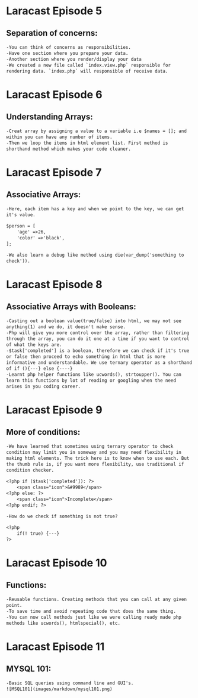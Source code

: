 
# Laracast Episode 5 
## Separation of concerns: 
	-You can think of concerns as responsibilities.
	-Have one section where you prepare your data. 
	-Another section where you render/display your data
    -We created a new file called `index.view.php` responsible for rendering data. `index.php` will responsible of receive data. 

# Laracast Episode 6
## Understanding Arrays:	
	-Creat array by assigning a value to a variable i.e $names = []; and within you can have any number of items. 
	-Then we loop the items in html element list. First method is shorthand method which makes your code cleaner. 

# Laracast Episode 7
## Associative Arrays:	
	-Here, each item has a key and when we point to the key, we can get it's value. 

```
$person = [
	'age' =>26,
	'color' =>'black',
];

```
	-We also learn a debug like method using die(var_dump('something to check')). 

# Laracast Episode 8
## Associative Arrays with Booleans:	
	-Casting out a boolean value(true/false) into html, we may not see anything(1) and we do, it doesn't make sense. 
	-Php will give you more control over the array, rather than filtering through the array, you can do it one at a time if you want to control of what the keys are. 
	-$task['completed'] is a boolean, therefore we can check if it's true or false then proceed to echo something in html that is more informative and understandable. We use ternary operator as a shorthand of if (){---} else {----}
	-Learnt php helper functions like ucwords(), strtoupper(). You can learn this functions by lot of reading or googling when the need arises in you coding career. 
# Laracast Episode 9
## More of conditions:
	-We have learned that sometimes using ternary operator to check condition may limit you in someway and you may need flexibility in making html elements. The trick here is to know when to use each. But the thumb rule is, if you want more flexibility, use traditional if condition checker. 

```
<?php if ($task['completed']): ?>
	<span class="icon">&#9989</span>
<?php else: ?>
	<span class="icon">Incomplete</span>
<?php endif; ?>

```	
	-How do we check if something is not true?
```
<?php
	if(! true) {---}
?>
```
# Laracast Episode 10
## Functions:
	-Reusable functions. Creating methods that you can call at any given point.
	-To save time and avoid repeating code that does the same thing. 
	-You can now call methods just like we were calling ready made php methods like ucwords(), htmlspecial(), etc.

# Laracast Episode 11
## MYSQL 101:	
	-Basic SQL queries using command line and GUI's. 
	![MSQL101](images/markdown/mysql101.png)
	